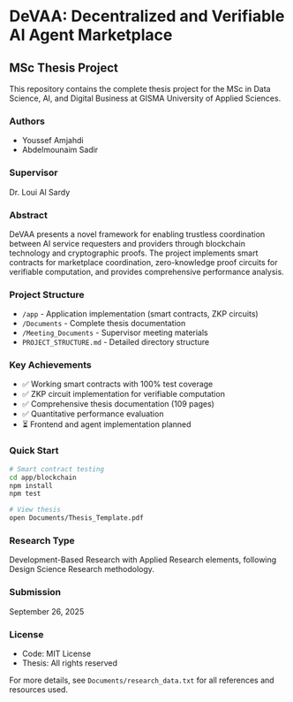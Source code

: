 # DeVAA: Decentralized and Verifiable AI Agent Marketplace

## MSc Thesis Project

This repository contains the complete thesis project for the MSc in Data Science, AI, and Digital Business at GISMA University of Applied Sciences.

### Authors
- Youssef Amjahdi
- Abdelmounaim Sadir

### Supervisor
Dr. Loui Al Sardy

### Abstract
DeVAA presents a novel framework for enabling trustless coordination between AI service requesters and providers through blockchain technology and cryptographic proofs. The project implements smart contracts for marketplace coordination, zero-knowledge proof circuits for verifiable computation, and provides comprehensive performance analysis.

### Project Structure
- `/app` - Application implementation (smart contracts, ZKP circuits)
- `/Documents` - Complete thesis documentation
- `/Meeting_Documents` - Supervisor meeting materials
- `PROJECT_STRUCTURE.md` - Detailed directory structure

### Key Achievements
- ✅ Working smart contracts with 100% test coverage
- ✅ ZKP circuit implementation for verifiable computation
- ✅ Comprehensive thesis documentation (109 pages)
- ✅ Quantitative performance evaluation
- ⏳ Frontend and agent implementation planned

### Quick Start
```bash
# Smart contract testing
cd app/blockchain
npm install
npm test

# View thesis
open Documents/Thesis_Template.pdf
```

### Research Type
Development-Based Research with Applied Research elements, following Design Science Research methodology.

### Submission
September 26, 2025

### License
- Code: MIT License
- Thesis: All rights reserved

For more details, see `Documents/research_data.txt` for all references and resources used.
